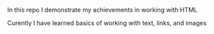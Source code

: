 In this repo I demonstrate my achievements in working with HTML

Curently I have learned basics of working with text, links, and images